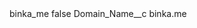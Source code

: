 <?xml version="1.0" encoding="UTF-8"?>
<CustomMetadata xmlns="http://soap.sforce.com/2006/04/metadata" xmlns:xsi="http://www.w3.org/2001/XMLSchema-instance" xmlns:xsd="http://www.w3.org/2001/XMLSchema">
    <label>binka_me</label>
    <protected>false</protected>
    <values>
        <field>Domain_Name__c</field>
        <value xsi:type="xsd:string">binka.me</value>
    </values>
</CustomMetadata>
